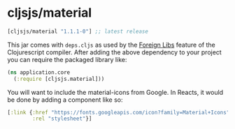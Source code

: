 # cljsjs/material

[](dependency)
```clojure
[cljsjs/material "1.1.1-0"] ;; latest release
```
[](/dependency)

This jar comes with `deps.cljs` as used by the [Foreign Libs][flibs] feature
of the Clojurescript compiler. After adding the above dependency to your project
you can require the packaged library like:

```clojure
(ns application.core
  (:require [cljsjs.material]))
```

You will want to include the material-icons from Google.  In Reacts, it would be done
by adding a component like so:

```clojure
[:link {:href "https://fonts.googleapis.com/icon?family=Material+Icons"
        :rel "stylesheet"}]
```

[flibs]: https://github.com/clojure/clojurescript/wiki/Packaging-Foreign-Dependencies
